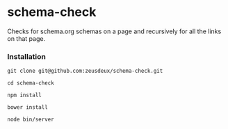 schema-check
====

Checks for schema.org schemas on a page and recursively for all the links on that page.

### Installation

```git
git clone git@github.com:zeusdeux/schema-check.git

cd schema-check

npm install

bower install

node bin/server
```
